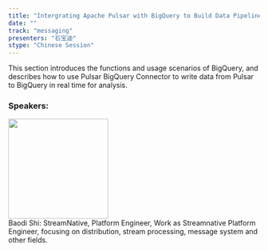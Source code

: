 ```yaml
---
title: "Intergrating Apache Pulsar with BigQuery to Build Data Pipeline"
date: "" 
track: "messaging"
presenters: "石宝迪"
stype: "Chinese Session"
---
```

This section introduces the functions and usage scenarios of BigQuery, and describes how to use Pulsar BigQuery Connector to write data from Pulsar to BigQuery in real time for analysis.
 ### Speakers: 
 <img src="images/speaker/1205.png" width="200" /><br>Baodi Shi: StreamNative, Platform Engineer, Work as Streamnative Platform Engineer, focusing on distribution, stream processing, message system and other fields.

 